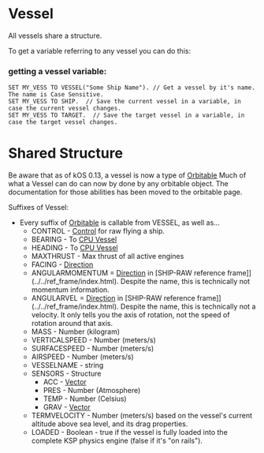 ﻿# Vessel

All vessels share a structure.

To get a variable referring to any vessel you can do this:

### getting a vessel variable:

    SET MY_VESS TO VESSEL("Some Ship Name"). // Get a vessel by it's name.  The name is Case Sensitive.
    SET MY_VESS TO SHIP.  // Save the current vessel in a variable, in case the current vessel changes.
    SET MY_VESS TO TARGET.  // Save the target vessel in a variable, in case the target vessel changes.

Shared Structure
================

Be aware that as of kOS 0.13, a vessel is now a type of [Orbitable](../orbitable/index.html)
Much of what a Vessel can do can now by done by any orbitable object.  The documentation for those abilities has been moved to the orbitable page.

Suffixes of Vessel:

* Every suffix of [Orbitable](../orbitable/index.html) is callable from VESSEL, as well as...
  * CONTROL - [Control](../control/index.html) for raw flying a ship.
  * BEARING - To [CPU Vessel](../../summary_topics/CPU_Vessel/index.html)
  * HEADING - To [CPU Vessel](../../summary_topics/CPU_Vessel/index.html)
  * MAXTHRUST - Max thrust of all active engines
  * FACING - [Direction](../direction/index.html)
  * ANGULARMOMENTUM = [Direction](../direction/index.html) in [SHIP-RAW reference frame]](../../ref_frame/index.html).  Despite the name, this is technically not momentum information.
  * ANGULARVEL = [Direction](../direction/index.html) in [SHIP-RAW reference frame]](../../ref_frame/index.html).  Despite the name, this is technically not a velocity.  It only tells you the axis of rotation, not the speed of rotation around that axis.
  * MASS - Number (kilogram)
  * VERTICALSPEED - Number (meters/s)
  * SURFACESPEED - Number (meters/s)
  * AIRSPEED - Number (meters/s)
  * VESSELNAME - string
  * SENSORS - Structure
      * ACC - [Vector](../vector/index.html)
      * PRES - Number (Atmosphere)
      * TEMP - Number (Celsius)
      * GRAV - [Vector](../vector/index.html)
  * TERMVELOCITY - Number (meters/s) based on the vessel's current altitude above sea level, and its drag properties.
  * LOADED - Boolean - true if the vessel is fully loaded into the complete KSP physics engine (false if it's "on rails").
